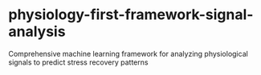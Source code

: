 # physiology-first-framework-signal-analysis
Comprehensive machine learning framework for analyzing physiological signals to predict stress recovery patterns
